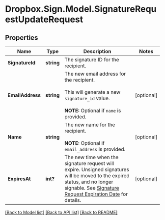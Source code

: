 # Dropbox.Sign.Model.SignatureRequestUpdateRequest

## Properties

Name | Type | Description | Notes
------------ | ------------- | ------------- | -------------
**SignatureId** | **string** |  The signature ID for the recipient.  | 
**EmailAddress** | **string** |  The new email address for the recipient.<br><br>This will generate a new `signature_id` value.<br><br>**NOTE:** Optional if `name` is provided.  | [optional] 
**Name** | **string** |  The new name for the recipient.<br><br>**NOTE:** Optional if `email_address` is provided.  | [optional] 
**ExpiresAt** | **int?** |  The new time when the signature request will expire. Unsigned signatures will be moved to the expired status, and no longer signable. See [Signature Request Expiration Date](https://developers.hellosign.com/docs/signature-request/expiration/) for details.  | [optional] 

[[Back to Model list]](../README.md#documentation-for-models) [[Back to API list]](../README.md#documentation-for-api-endpoints) [[Back to README]](../README.md)

